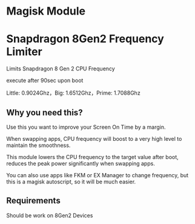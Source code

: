 # Magisk Module 

# Snapdragon 8Gen2 Frequency Limiter
Limits Snapdragon 8 Gen 2 CPU Frequency

execute after 90sec upon boot

Little: 0.9024Ghz，Big: 1.6512Ghz，Prime: 1.7088Ghz

## Why you need this?
Use this you want to improve your Screen On Time by a margin.

When swapping apps, CPU frequency will boost to a very high level to maintain the smoothness.

This module lowers the CPU frequency to the target value after boot, reduces the peak power significantly when swapping apps.

You can also use apps like FKM or EX Manager to change frequency, but this is a magisk autoscript, so it will be much easier.

## Requirements
Should be work on 8Gen2 Devices
